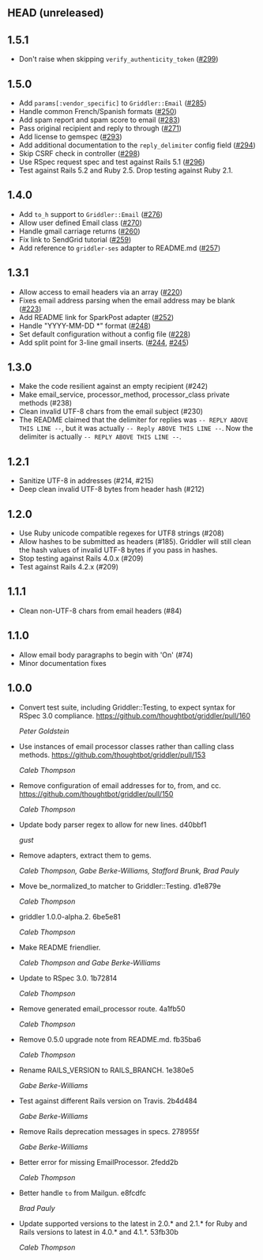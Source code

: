 ## HEAD (unreleased)

## 1.5.1
* Don't raise when skipping `verify_authenticity_token` ([#299](https://github.com/thoughtbot/griddler/pull/299))

## 1.5.0
* Add `params[:vendor_specific]` to `Griddler::Email` ([#285](https://github.com/thoughtbot/griddler/pull/285))
* Handle common French/Spanish formats ([#250](https://github.com/thoughtbot/griddler/pull/250))
* Add spam report and spam score to email ([#283](https://github.com/thoughtbot/griddler/pull/283))
* Pass original recipient and reply to through ([#271](https://github.com/thoughtbot/griddler/pull/271))
* Add license to gemspec ([#293](https://github.com/thoughtbot/griddler/pull/293))
* Add additional documentation to the `reply_delimiter` config field ([#294](https://github.com/thoughtbot/griddler/pull/294))
* Skip CSRF check in controller ([#298](https://github.com/thoughtbot/griddler/pull/298))
* Use RSpec request spec and test against Rails 5.1 ([#296](https://github.com/thoughtbot/griddler/pull/296]))
* Test against Rails 5.2 and Ruby 2.5. Drop testing against Ruby 2.1.

## 1.4.0
* Add `to_h` support to `Griddler::Email` ([#276](https://github.com/thoughtbot/griddler/pull/276))
* Allow user defined Email class ([#270](https://github.com/thoughtbot/griddler/pull/270))
* Handle gmail carriage returns ([#260](https://github.com/thoughtbot/griddler/pull/260))
* Fix link to SendGrid tutorial ([#259](https://github.com/thoughtbot/griddler/pull/259))
* Add reference to `griddler-ses` adapter to README.md ([#257](https://github.com/thoughtbot/griddler/pull/257))

## 1.3.1

* Allow access to email headers via an array ([#220](https://github.com/thoughtbot/griddler/issues/220))
* Fixes email address parsing when the email address may be blank ([#223](https://github.com/thoughtbot/griddler/issues/223))
* Add README link for SparkPost adapter ([#252](https://github.com/thoughtbot/griddler/issues/252))
* Handle "YYYY-MM-DD *" format ([#248](https://github.com/thoughtbot/griddler/issues/248))
* Set default configuration without a config file ([#228](https://github.com/thoughtbot/griddler/issues/228))
* Add split point for 3-line gmail inserts. ([#244](https://github.com/thoughtbot/griddler/issues/244), [#245](https://github.com/thoughtbot/griddler/issues/245))

## 1.3.0

* Make the code resilient against an empty recipient (#242)
* Make email_service, processor_method, processor_class private methods (#238)
* Clean invalid UTF-8 chars from the email subject (#230)
* The README claimed that the delimiter for replies was `-- REPLY ABOVE THIS
  LINE --`, but it was actually `-- Reply ABOVE THIS LINE --`. Now the
  delimiter is actually `-- REPLY ABOVE THIS LINE --`.

## 1.2.1

* Sanitize UTF-8 in addresses (#214, #215)
* Deep clean invalid UTF-8 bytes from header hash (#212)

## 1.2.0

* Use Ruby unicode compatible regexes for UTF8 strings (#208)
* Allow hashes to be submitted as headers (#185). Griddler will still clean the
  hash values of invalid UTF-8 bytes if you pass in hashes.
* Stop testing against Rails 4.0.x (#209)
* Test against Rails 4.2.x (#209)

## 1.1.1

* Clean non-UTF-8 chars from email headers (#84)

## 1.1.0

* Allow email body paragraphs to begin with 'On' (#74)
* Minor documentation fixes

## 1.0.0

* Convert test suite, including Griddler::Testing, to expect syntax for RSpec
  3.0 compliance. https://github.com/thoughtbot/griddler/pull/160

  *Peter Goldstein*

* Use instances of email processor classes rather than calling class methods.
  https://github.com/thoughtbot/griddler/pull/153

  *Caleb Thompson*
* Remove configuration of email addresses for to, from, and cc.
  https://github.com/thoughtbot/griddler/pull/150

  *Caleb Thompson*

* Update body parser regex to allow for new lines. d40bbf1

  *gust*
* Remove adapters, extract them to gems.

  *Caleb Thompson, Gabe Berke-Williams, Stafford Brunk, Brad Pauly*
* Move be_normalized_to matcher to Griddler::Testing. d1e879e

  *Caleb Thompson*
* griddler 1.0.0-alpha.2. 6be5e81

  *Caleb Thompson*
* Make README friendlier.

  *Caleb Thompson and Gabe Berke-Williams*
* Update to RSpec 3.0. 1b72814

  *Caleb Thompson*
* Remove generated email_processor route. 4a1fb50

  *Caleb Thompson*
* Remove 0.5.0 upgrade note from README.md. fb35ba6

  *Caleb Thompson*
* Rename RAILS_VERSION to RAILS_BRANCH. 1e380e5

  *Gabe Berke-Williams*
* Test against different Rails version on Travis. 2b4d484

  *Gabe Berke-Williams*
* Remove Rails deprecation messages in specs. 278955f

  *Gabe Berke-Williams*
* Better error for missing EmailProcessor. 2fedd2b

  *Caleb Thompson*
* Better handle `to` from Mailgun. e8fcdfc

  *Brad Pauly*
* Update supported versions to the latest in 2.0.\* and 2.1.\* for Ruby and
  Rails versions to latest in 4.0.\* and 4.1.\*. 53fb30b

  *Caleb Thompson*

